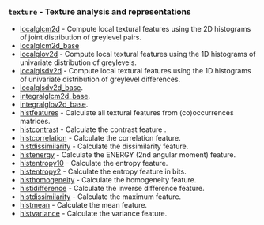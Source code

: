 ### `texture` - Texture analysis and representations

* [localglcm2d](localglcm2d.html)    - Compute local textural features using the 2D histograms of joint distribution of greylevel pairs.
* [localglcm2d_base](localglcm2d_base.html)
* [localglov2d](localglov2d.html)    - Compute local textural features using the 1D histograms of univariate distribution of greylevels.
* [localglsdv2d](localglsdv2d.html)    - Compute local textural features using the 1D histograms of univariate distribution of greylevel differences.
* [localglsdv2d_base](localglsdv2d_base.html).
* [integralglcm2d_base](integralglcm2d_base.html).
* [integralglov2d_base](integralglov2d_base.html).
* [histfeatures](histfeatures.html)   - Calculate all textural features from (co)occurrences matrices.
* [histcontrast](histcontrast.html)  - Calculate the contrast feature .
* [histcorrelation](histcorrelation.html) - Calculate the correlation feature.
* [histdissimilarity](histdissimilarity.html) - Calculate the dissimilarity feature.
* [histenergy](histenergy.html)     - Calculate the ENERGY (2nd angular moment) feature.
* [histentropy10](histentropy10.html)  - Calculate the entropy feature.
* [histentropy2](histentropy2.html)   - Calculate the entropy feature in bits.
* [histhomogeneity](histhomogeneity.html) - Calculate the homogeneity feature.
* [histidifference](histidifference.html) - Calculate the inverse difference feature.
* [histdissimilarity](histdissimilarity.html) - Calculate the maximum feature.
* [histmean](histmean.html)       - Calculate the mean feature.
* [histvariance](histvariance.html)   - Calculate the variance feature.
